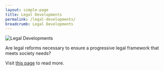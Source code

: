 ```yaml
---
layout: simple-page
title: Legal Developments
permalink: /legal-developments/
breadcrumb: Legal Developments
---
```

<div class="image">
  <img src="/imagesLegalDevelopment1.jpg/" title="Legal Developments" alt="Legal Developments">
</div>

Are legal reforms necessary to ensure a progressive legal framework that meets society needs?

Visit [this page](/articles/legal-developments/) to read more. 
